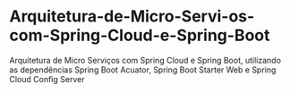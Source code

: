 # Arquitetura-de-Micro-Servi-os-com-Spring-Cloud-e-Spring-Boot
Arquitetura de Micro Serviços com Spring Cloud e Spring Boot, utilizando as dependências Spring Boot Acuator, Spring Boot Starter Web e Spring Cloud Config Server

